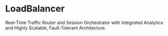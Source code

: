 # LoadBalancer
Real-Time Traffic Router and Session Orchestrator with Integrated Analytics and Highly Scalable, Fault-Tolerant Architecture.
